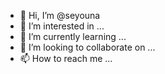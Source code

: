- 👋 Hi, I’m @seyouna
- 👀 I’m interested in ...
- 🌱 I’m currently learning ...
- 💞️ I’m looking to collaborate on ...
- 📫 How to reach me ...

<!---
seyouna/seyouna is a ✨ special ✨ repository because its `README.md` (this file) appears on your GitHub profile.
You can click the Preview link to take a look at your changes.
--->
